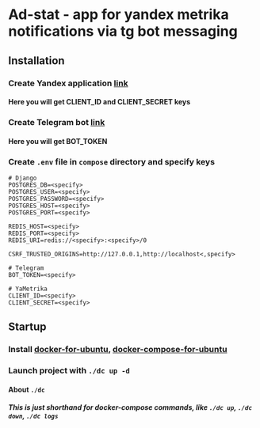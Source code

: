 # Ad-stat - app for yandex metrika notifications via tg bot messaging

## Installation

### Create Yandex application [link](https://yandex.com/dev/id/doc/en/register-client)

#### Here you will get CLIENT_ID and CLIENT_SECRET keys

### Create Telegram bot [link](https://www.directual.com/lesson-library/how-to-create-a-telegram-bot)

#### Here you will get BOT_TOKEN

### Create  `.env` file in `compose` directory and specify keys

```.env
# Django
POSTGRES_DB=<specify>
POSTGRES_USER=<specify>
POSTGRES_PASSWORD=<specify>
POSTGRES_HOST=<specify>
POSTGRES_PORT=<specify>

REDIS_HOST=<specify>
REDIS_PORT=<specify>
REDIS_URI=redis://<specify>:<specify>/0

CSRF_TRUSTED_ORIGINS=http://127.0.0.1,http://localhost<,specify>

# Telegram
BOT_TOKEN=<specify>

# YaMetrika
CLIENT_ID=<specify>
CLIENT_SECRET=<specify>
```

## Startup

### Install [docker-for-ubuntu](https://www.digitalocean.com/community/tutorials/how-to-install-and-use-docker-on-ubuntu-20-04), [docker-compose-for-ubuntu](https://www.digitalocean.com/community/tutorials/how-to-install-and-use-docker-compose-on-ubuntu-20-04)

### Launch project with `./dc up -d`

#### About `./dc`

##### This is just shorthand for docker-compose commands, like `./dc up`, `./dc down`, `./dc logs`
